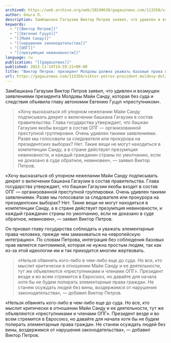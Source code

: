 ```yaml
---
archived: https://web.archive.org/web/20240630/gagauznews.com/113358/viktor-petrov-prezident-moldovy-dolzhna-uvazhat-bazovye-prava-lyudej.html
author: Ольга Л.
description: Замбашкана Гагаузии Виктор Петров заявил, что удивлен и возмущен заявлениями президента Молдовы Майи Санду, которая без суда и следствия объявила главу автономии Евгению Гуцул «преступником». «Хочу высказаться об упорном нежелании Майи Санду подписывать декрет о включении башкана Гагаузии в состав правительства. Глава государства утверждает, что башкан Гагаузии якобы входит в состав ОПГ — организованной преступной группировки. Очень удивлен такими заявлениями. Разве мы голосовали за следователя или прокурора на президентских выборах? Нет. Такие вещи не могут находиться в компетенции Санду, а в стране действует презумпция невиновности, и каждый гражданин страны по умолчанию, если не доказано в суде обратное, невиновен», — заявил […]
keywords:
  - "[[Виктор Петров]]"
  - "[[Евгения Гуцул]]"
  - "[[Майя Санду]]"
  - "[[нарушение законодательства]]"
  - "[[ОПГ]]"
  - "[[презумпция невиновности]]"
language: ru
publication: "[[gagauznews]]"
published: 2023-11-14T14:59:21+00:00
title: "Виктор Петров: президент Молдовы должна уважать базовые права людей"
url: https://gagauznews.com/113358/viktor-petrov-prezident-moldovy-dolzhna-uvazhat-bazovye-prava-lyudej.html
---
```


Замбашкана Гагаузии Виктор Петров заявил, что удивлен и возмущен заявлениями президента Молдовы Майи Санду, которая без суда и следствия объявила главу автономии Евгению Гуцул «преступником».

> «Хочу высказаться об упорном нежелании Майи Санду подписывать декрет о включении башкана Гагаузии в состав правительства. Глава государства утверждает, что башкан Гагаузии якобы входит в состав ОПГ — организованной преступной группировки. Очень удивлен такими заявлениями. Разве мы голосовали за следователя или прокурора на президентских выборах? Нет. Такие вещи не могут находиться в компетенции Санду, а в стране действует презумпция невиновности, и каждый гражданин страны по умолчанию, если не доказано в суде обратное, невиновен», — заявил Виктор Петров.

«Хочу высказаться об упорном нежелании Майи Санду подписывать декрет о включении башкана Гагаузии в состав правительства. Глава государства утверждает, что башкан Гагаузии якобы входит в состав ОПГ — организованной преступной группировки. Очень удивлен такими заявлениями. Разве мы голосовали за следователя или прокурора на президентских выборах? Нет. Такие вещи не могут находиться в компетенции Санду, а в стране действует презумпция невиновности, и каждый гражданин страны по умолчанию, если не доказано в суде обратное, невиновен», — заявил Виктор Петров.

Он призвал главу государства соблюдать и уважать элементарные права человека, прежде чем замахиваться на «европейскую интеграцию». По словам Петрова, интеграция без соблюдения базовых прав является пантомимой, которая не нужна простым людям, так как из-за этой идеологии им и так приходится многим жертвовать.

> «Нельзя обвинять кого-либо в чем-либо еще до суда. Но все, кто мыслит критически в отношении Майи Санду и ее деятельности, тут же объявляются «преступниками и членами ОПГ». Президент везде и во всем стремится в Евросоюз, но давайте для начала хотя бы не будем попирать элементарные права граждан. Не станем осуждать людей без вины, воздержимся от нарушения законодательства», — добавил Виктор Петров.

«Нельзя обвинять кого-либо в чем-либо еще до суда. Но все, кто мыслит критически в отношении Майи Санду и ее деятельности, тут же объявляются «преступниками и членами ОПГ». Президент везде и во всем стремится в Евросоюз, но давайте для начала хотя бы не будем попирать элементарные права граждан. Не станем осуждать людей без вины, воздержимся от нарушения законодательства», — добавил Виктор Петров.